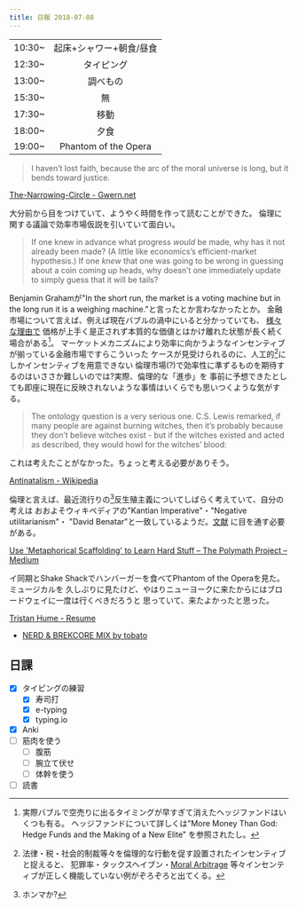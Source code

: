 ```yaml
---
title: 日報 2018-07-08
---
```


|        |                         |
| :-     | :-:                     |
| 10:30~ | 起床+シャワー+朝食/昼食 |
| 12:30~ | タイピング |
| 13:00~ | 調べもの |
| 15:30~ | 無 |
| 17:30~ | 移動 |
| 18:00~ | 夕食 |
| 19:00~ | Phantom of the Opera |

> I haven’t lost faith, because the arc of the moral universe is long, but it bends toward justice.

[The-Narrowing-Circle - Gwern.net](https://www.gwern.net/The-Narrowing-Circle)

大分前から目をつけていて、ようやく時間を作って読むことができた。
倫理に関する議論で効率市場仮説を引いていて面白い。

> If one knew in advance what progress *would* be made, why has it not already
> been made? (A little like economics’s efficient-market hypothesis.) If one
> *knew* that one was going to be wrong in guessing about a coin coming up heads,
> why doesn’t one immediately update to simply guess that it will be tails?

Benjamin Grahamが"In the short run, the market is a voting machine but in the
long run it is a weighing machine."と言ったとか言わなかったとか。
金融市場について言えば、例えば現在バブルの渦中にいると分かっていても、
[様々な理由で](https://www.investopedia.com/terms/s/shortsqueeze.asp)
価格が上手く是正されず本質的な価値とはかけ離れた状態が長く続く場合がある[^bubble]。
マーケットメカニズムにより効率に向かうようなインセンティブが揃っている金融市場ですらこういった
ケースが見受けられるのに、人工的[^artificial-incentives]にしかインセンティブを用意できない
倫理市場(?)で効率性に準ずるものを期待するのはいささか難しいのでは?実際、倫理的な「進歩」を
事前に予想できたとしても即座に現在に反映されないような事情はいくらでも思いつくような気がする。

[^bubble]:
	実際バブルで空売りに出るタイミングが早すぎて消えたヘッジファンドはいくつも有る。
    ヘッジファンドについて詳しくは"More Money Than God: Hedge Funds and the Making of a New Elite"
    を参照されたし。

[^artificial-incentives]:
	法律・税・社会的制裁等々を倫理的な行動を促す設置されたインセンティブと捉えると、
    犯罪率・タックスヘイブン・[Moral Arbitrage](https://viverracapensis.wordpress.com/2012/06/19/deviant-globalization-and-moral-arbitrage-nils-gilman/)
    等々インセンティブが正しく機能していない例がぞろぞろと出てくる。
    
> The ontology question is a very serious one. C.S. Lewis remarked, if many
> people are against burning witches, then it’s probably because they don’t
> believe witches exist - but if the witches existed and acted as described,
> they would howl for the witches’ blood:

これは考えたことがなかった。ちょっと考える必要がありそう。

[Antinatalism - Wikipedia](https://en.wikipedia.org/wiki/Antinatalism)

倫理と言えば、最近流行りの[^antinatalism]反生殖主義についてしばらく考えていて、自分の考えは
おおよそウィキペディアの"Kantian Imperative"・"Negative utilitarianism"・
"David Benatar"と一致しているようだ。[文献](https://plato.stanford.edu/entries/parenthood/)
に目を通す必要がある。

[^antinatalism]: ホンマか?

[Use 'Metaphorical Scaffolding' to Learn Hard Stuff – The Polymath Project – Medium](https://medium.com/the-polymath-project/use-metaphorical-scaffolding-to-learn-hard-stuff-850b5225a0f0)

イ同期とShake Shackでハンバーガーを食べてPhantom of the Operaを見た。ミュージカルを
久しぶりに見たけど、やはりニューヨークに来たからにはブロードウェイに一度は行くべきだろうと
思っていて、来たよかったと思った。

[Tristan Hume - Resume](http://thume.ca/resume/)

- [NERD & BREKCORE MIX by tobato](https://soundcloud.com/tobato/nerd-brekcore-mix)

## 日課

- [x] タイピングの練習
	+ [x] 寿司打
	+ [x] e-typing
	+ [x] typing.io
- [x] Anki
- [ ] 筋肉を使う
	+ [ ] 腹筋
	+ [ ] 腕立て伏せ
	+ [ ] 体幹を使う
- [ ] 読書
